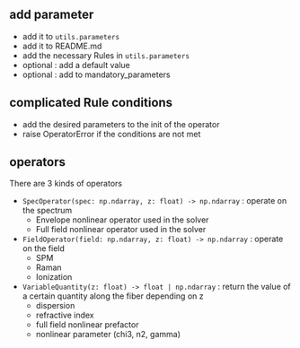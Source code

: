 ## add parameter
- add it to ```utils.parameters```
- add it to README.md
- add the necessary Rules in ```utils.parameters```
- optional : add a default value
- optional : add to mandatory_parameters

## complicated Rule conditions
- add the desired parameters to the init of the operator
- raise OperatorError if the conditions are not met

## operators
There are 3 kinds of operators
- `SpecOperator(spec: np.ndarray, z: float) -> np.ndarray` : operate on the spectrum
    - Envelope nonlinear operator used in the solver
    - Full field nonlinear operator used in the solver
- `FieldOperator(field: np.ndarray, z: float) -> np.ndarray` : operate on the field
    - SPM
    - Raman
    - Ionization
- `VariableQuantity(z: float) -> float | np.ndarray` : return the value of a certain quantity along the fiber depending on z
    - dispersion
    - refractive index
    - full field nonlinear prefactor
    - nonlinear parameter (chi3, n2, gamma)
